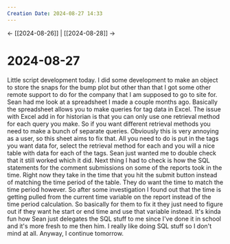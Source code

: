 ```yaml
---
Creation Date: 2024-08-27 14:33
---
```


<- [[2024-08-26]] | [[2024-08-28]]  ->

# 2024-08-27
Little script development today. I did some development to make an object to
store the snaps for the bump plot but other than that I got some other remote
support to do for the company that I am supposed to go to site for. Sean had me
look at a spreadsheet I made a couple months ago. Basically the spreadsheet
allows you to make queries for tag data in Excel. The issue with Excel add in
for historian is that you can only use one retrieval method for each query you
make. So if you want different retrieval methods you need to make a bunch of
separate queries. Obviously this is very annoying as a user, so this sheet aims
to fix that. All you need to do is put in the tags you want data for, select the
retrieval method for each and you will a nice table with data for each of the
tags. Sean just wanted me to double check that it still worked which it did.
Next thing I had to check is how the SQL statements for the comment submissions
on some of the reports took in the time. Right now they take in the time that
you hit the submit button instead of matching the time period of the table. They
do want the time to match the time period however. So after some investigation I
found out that the time is getting pulled from the current time variable on the
report instead of the time period calculation. So basically for them to fix it
they just need to figure out if they want he start or end time and use that
variable instead. It's kinda fun how Sean just delegates the SQL stuff to me
since I've done it in school and it's more fresh to me then him. I really like
doing SQL stuff so I don't mind at all. Anyway, I continue tomorrow.